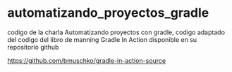automatizando_proyectos_gradle
==============================

codigo de la charla Automatizando proyectos con gradle, codigo adaptado del codigo del libro de manning Gradle In Action disponible en su repositorio github

https://github.com/bmuschko/gradle-in-action-source
